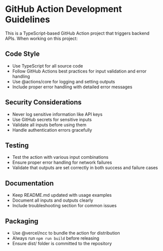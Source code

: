 <!-- Use this file to provide workspace-specific custom instructions to Copilot. For more details, visit https://code.visualstudio.com/docs/copilot/copilot-customization#_use-a-githubcopilotinstructionsmd-file -->

# GitHub Action Development Guidelines

This is a TypeScript-based GitHub Action project that triggers backend APIs. When working on this project:

## Code Style
- Use TypeScript for all source code
- Follow GitHub Actions best practices for input validation and error handling
- Use @actions/core for logging and setting outputs
- Include proper error handling with detailed error messages

## Security Considerations
- Never log sensitive information like API keys
- Use GitHub secrets for sensitive inputs
- Validate all inputs before using them
- Handle authentication errors gracefully

## Testing
- Test the action with various input combinations
- Ensure proper error handling for network failures
- Validate that outputs are set correctly in both success and failure cases

## Documentation
- Keep README.md updated with usage examples
- Document all inputs and outputs clearly
- Include troubleshooting section for common issues

## Packaging
- Use @vercel/ncc to bundle the action for distribution
- Always run `npm run build` before releasing
- Ensure dist/ folder is committed to the repository
